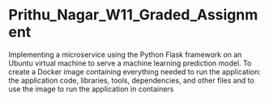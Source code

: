 # Prithu_Nagar_W11_Graded_Assignment

Implementing a microservice using the Python Flask framework on an Ubuntu virtual machine to serve a machine learning prediction model. To create a Docker image containing everything needed to run the application: the application code, libraries, tools, dependencies, and other files and to use the image to run the application in containers
